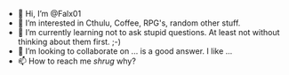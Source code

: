 - 👋 Hi, I’m @Falx01
- 👀 I’m interested in Cthulu, Coffee, RPG's, random other stuff.
- 🌱 I’m currently learning not to ask stupid questions. At least not without thinking about them first. ;-)
- 💞️ I’m looking to collaborate on ... is a good answer. I like ...
- 📫 How to reach me *shrug* why?

<!---
Falx01/Falx01 is a ✨ special ✨ repository because its `README.md` (this file) appears on your GitHub profile.
You can click the Preview link to take a look at your changes.
--->
